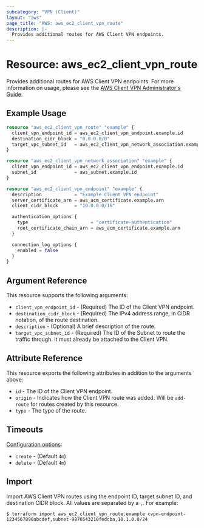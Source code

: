 ```yaml
---
subcategory: "VPN (Client)"
layout: "aws"
page_title: "AWS: aws_ec2_client_vpn_route"
description: |-
  Provides additional routes for AWS Client VPN endpoints.
---
```


# Resource: aws_ec2_client_vpn_route

Provides additional routes for AWS Client VPN endpoints. For more information on usage, please see the
[AWS Client VPN Administrator's Guide](https://docs.aws.amazon.com/vpn/latest/clientvpn-admin/what-is.html).

## Example Usage

```terraform
resource "aws_ec2_client_vpn_route" "example" {
  client_vpn_endpoint_id = aws_ec2_client_vpn_endpoint.example.id
  destination_cidr_block = "0.0.0.0/0"
  target_vpc_subnet_id   = aws_ec2_client_vpn_network_association.example.subnet_id
}

resource "aws_ec2_client_vpn_network_association" "example" {
  client_vpn_endpoint_id = aws_ec2_client_vpn_endpoint.example.id
  subnet_id              = aws_subnet.example.id
}

resource "aws_ec2_client_vpn_endpoint" "example" {
  description            = "Example Client VPN endpoint"
  server_certificate_arn = aws_acm_certificate.example.arn
  client_cidr_block      = "10.0.0.0/16"

  authentication_options {
    type                       = "certificate-authentication"
    root_certificate_chain_arn = aws_acm_certificate.example.arn
  }

  connection_log_options {
    enabled = false
  }
}
```

## Argument Reference

This resource supports the following arguments:

* `client_vpn_endpoint_id` - (Required) The ID of the Client VPN endpoint.
* `destination_cidr_block` - (Required) The IPv4 address range, in CIDR notation, of the route destination.
* `description` - (Optional) A brief description of the route.
* `target_vpc_subnet_id` - (Required) The ID of the Subnet to route the traffic through. It must already be attached to the Client VPN.

## Attribute Reference

This resource exports the following attributes in addition to the arguments above:

* `id` - The ID of the Client VPN endpoint.
* `origin` - Indicates how the Client VPN route was added. Will be `add-route` for routes created by this resource.
* `type` - The type of the route.

## Timeouts

[Configuration options](https://developer.hashicorp.com/terraform/language/resources/syntax#operation-timeouts):

- `create` - (Default `4m`)
- `delete` - (Default `4m`)

## Import

Import AWS Client VPN routes using the endpoint ID, target subnet ID, and destination CIDR block. All values are separated by a `,`. For example:

```
$ terraform import aws_ec2_client_vpn_route.example cvpn-endpoint-1234567890abcdef,subnet-9876543210fedcba,10.1.0.0/24
```
